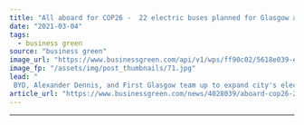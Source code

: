 ```yaml
---
title: "All aboard for COP26 -  22 electric buses planned for Glasgow ahead of Climate Summit"
date: "2021-03-04"
tags: 
  - business green
source: "business green"
image_url: "https://www.businessgreen.com/api/v1/wps/ff90c02/5618e039-e2c6-4cdd-a4e7-83fea098e759/3/GreenEconomyFund-10-185x114.jpg"
image_fp: "/assets/img/post_thumbnails/71.jpg"
lead: "
 BYD, Alexander Dennis, and First Glasgow team up to expand city's electric bus fleet ..."
article_url: "https://www.businessgreen.com/news/4028039/aboard-cop26-22-electric-buses-planned-glasgow-ahead-climate-summit"
---
```


---
